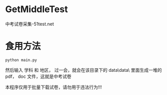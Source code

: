 # GetMiddleTest
中考试卷采集-51test.net




# 食用方法

``` shell
python main.py
```

然后输入 学科 和 地区， 过一会，就会在该目录下的 data\data\ 里面生成一堆的 pdf， doc 文件，这就是中考试卷

本程序仅用于批量下载试卷，请勿用于违法行为!!!
